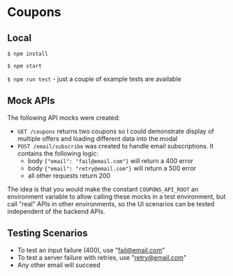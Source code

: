 # Coupons

## Local

`$ npm install`

`$ npm start`

`$ npm run test` - just a couple of example tests are available

## Mock APIs

The following API mocks were created:

- `GET /coupons` returns two coupons so I could demonstrate display of multiple offers and loading different data into the modal
- `POST /email/subscribe` was created to handle email subscriptions. It contains the following logic:
  - body `{"email": "fail@email.com"}` will return a 400 error
  - body `{"email": "retry@email.com"}` will return a 500 error
  - all other requests return 200

The idea is that you would make the constant `COUPONS_API_ROOT` an environment variable to allow calling these mocks in a test environment, but call "real" APIs in other environments, so the UI scenarios can be tested independent of the backend APIs.

## Testing Scenarios

- To test an input failure (400), use "fail@email.com"
- To test a server failure with retries, use "retry@email.com"
- Any other email will succeed
